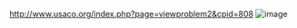 http://www.usaco.org/index.php?page=viewproblem2&cpid=808
![image](https://github.com/froge159/usaco_training/assets/87875402/9e3449d1-5f27-4729-a9cc-4f20da50ffea)
